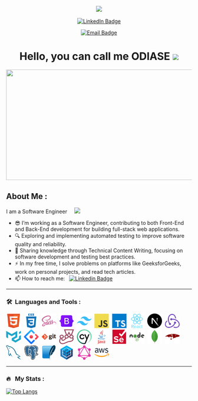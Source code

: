 <p align="center"><img src="https://media.giphy.com/media/KNP5EQE5n2nczSFYpD/giphy.gif" width="100"/></p>
<p align="center">
<a href="https://www.linkedin.com/in/samuel-odiase-omoighe-195505248/"><img src="https://img.shields.io/badge/LinkedIn-blue?style=for-the-badge&logo=linkedin&logoColor=white" alt="LinkedIn Badge"></a>
<p align="center">
<a href="mailto: odiasesamuel4@gmail.com"><img src="https://img.shields.io/badge/email-red?style=for-the-badge&logo=gmail&logoColor=white" alt="Email Badge"></a>
</p>
<p align="center">

<h1 align="center">Hello, you can call me ODIASE <img src="https://media.giphy.com/media/hvRJCLFzcasrR4ia7z/giphy.gif" width="40"></h1>

<p align="center"><img src="https://media.giphy.com/media/L8K62iTDkzGX6/giphy.gif" width="600" height="300"  /></p>

## About Me :

I am a Software Engineer &nbsp; &nbsp; <img src="https://media.giphy.com/media/Y4ak9Ki2GZCbJxAnJD/giphy.gif" width="90">

- 😎 I’m working as a Software Engineer, contributing to both Front-End and Back-End development for building full-stack web applications.
- 🔍 Exploring and implementing automated testing to improve software quality and reliability.
- 📝 Sharing knowledge through Technical Content Writing, focusing on software development and testing best practices.
- ⚡ In my free time, I solve problems on platforms like GeeksforGeeks, work on personal projects, and read tech articles.
- 📫 How to reach me: &nbsp; [![Linkedin Badge](https://img.shields.io/badge/-LINKEDIN-blue?style=flat&logo=Linkedin&logoColor=white)](https://www.linkedin.com/in/samuel-odiase-omoighe-195505248/)

---

### 🛠 &nbsp;Languages and Tools :

<p>
<img src="https://github.com/devicons/devicon/blob/master/icons/html5/html5-original.svg" title="HTML5" alt="HTML" width="40" height="40"/>&nbsp;
<img src="https://github.com/devicons/devicon/blob/master/icons/css3/css3-plain-wordmark.svg"  title="CSS3" alt="CSS" width="40" height="40"/>&nbsp;
<img src="https://github.com/devicons/devicon/blob/master/icons/sass/sass-original.svg"  title="Sass" alt="Sass" width="40" height="40"/>&nbsp;
<img src="https://github.com/devicons/devicon/blob/master/icons/bootstrap/bootstrap-original.svg"  title="Bootstrap" alt="Bootstrap" width="40" height="40"/>&nbsp;
<img src="https://github.com/devicons/devicon/blob/master/icons/tailwindcss/tailwindcss-original.svg"  title="Tailwindcss" alt="Tailwindcss" width="40" height="40"/>&nbsp;
<img src="https://github.com/devicons/devicon/blob/master/icons/javascript/javascript-original.svg" title="JavaScript" alt="JavaScript" width="40" height="40"/>&nbsp;
<img src="https://github.com/devicons/devicon/blob/master/icons/typescript/typescript-plain.svg" title="Typescript" alt="Typescript" width="40" height="40"/>&nbsp;
<img src="https://github.com/devicons/devicon/blob/master/icons/react/react-original-wordmark.svg" title="React" alt="React" width="40" height="40"/>&nbsp;
<img src="https://github.com/devicons/devicon/blob/master/icons/nextjs/nextjs-original.svg" title="Next" alt="Next" width="40" height="40"/>&nbsp;
<img src="https://github.com/devicons/devicon/blob/master/icons/redux/redux-original.svg" title="Redux" alt="Redux" width="40" height="40"/>&nbsp;
<img src="https://github.com/devicons/devicon/blob/master/icons/materialui/materialui-plain.svg" title="MaterialUI" alt="MaterialUI" width="40" height="40"/>&nbsp;
<img src="https://github.com/devicons/devicon/blob/master/icons/antdesign/antdesign-original.svg" title="Antdesign" alt="Antdesign " width="40" height="40"/>&nbsp;
<img src="https://github.com/devicons/devicon/blob/master/icons/git/git-original-wordmark.svg" title="Git" **alt="Git" width="40" height="40"/>&nbsp;
<img src="https://github.com/devicons/devicon/blob/master/icons/jest/jest-plain.svg" title="Jest" **alt="Jest" width="40" height="40"/>&nbsp;
<img src="https://github.com/devicons/devicon/blob/master/icons/cypressio/cypressio-original.svg" title="Cypress" **alt="Cypress" width="40" height="40"/>&nbsp;
<img src="https://github.com/devicons/devicon/blob/master/icons/java/java-original-wordmark.svg" title="Java" alt="Java" width="40" height="40"/>&nbsp;
<img src="https://github.com/devicons/devicon/blob/master/icons/selenium/selenium-original.svg" title="Selenium" **alt="Selenium" width="40" height="40"/>&nbsp;
<img src="https://github.com/devicons/devicon/blob/master/icons/nodejs/nodejs-original-wordmark.svg" title="Nodejs" **alt="Nodejs" width="40" height="40"/>&nbsp;
<img src="https://github.com/devicons/devicon/blob/master/icons/mongodb/mongodb-original.svg" title="Mongodb" **alt="Mongodb" width="40" height="40"/>&nbsp;
<img src="https://github.com/devicons/devicon/blob/master/icons/mongoose/mongoose-original.svg" title="Mongoose" **alt="Mongoose" width="40" height="40"/>&nbsp;
<img src="https://github.com/devicons/devicon/blob/master/icons/mysql/mysql-original.svg" title="MySQL" **alt="MySQL" width="40" height="40"/>&nbsp;
<img src="https://github.com/devicons/devicon/blob/master/icons/postgresql/postgresql-original.svg" title="postgreSQL" **alt="postgreSQL" width="40" height="40"/>&nbsp;
<img src="https://github.com/devicons/devicon/blob/master/icons/sqlite/sqlite-original.svg" title="SQLite" **alt="SQLite" width="40" height="40"/>&nbsp;
<img src="https://github.com/devicons/devicon/blob/master/icons/sequelize/sequelize-original.svg" title="Sequelize" **alt="Sequelize" width="40" height="40"/>&nbsp;
<img src="https://github.com/devicons/devicon/blob/master/icons/graphql/graphql-plain.svg" title="GraphQL" **alt="GraphQL" width="40" height="40"/>&nbsp;
<img src="https://github.com/devicons/devicon/blob/master/icons/amazonwebservices/amazonwebservices-original-wordmark.svg" title="AWS" **alt="AWS" width="40" height="40"/>&nbsp;
</p>

---

### 🔥 &nbsp; My Stats :

[![Top Langs](https://github-readme-stats.vercel.app/api/top-langs/?username=Odiasesamuel&layout=donut&theme=vision-friendly-dark)](https://github.com/anuraghazra/github-readme-stats)



<!---
Odiasesamuel/Odiasesamuel is a ✨ special ✨ repository because its `README.md` (this file) appears on your GitHub profile.
You can click the Preview link to take a look at your changes.
--->
